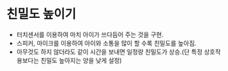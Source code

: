 # 친밀도 높이기

- 터치센서를 이용하여 마치 아이가 쓰다듬어 주는 것을 구현.
- 스피커, 마이크를 이용하여 아이와 소통을 많이 할 수록 친밀도를 높아짐.
- 아무것도 하지 않더라도 같이 시간을 보내면 일정량 친밀도가 상승.(단 특정 상호작용보다는 친밀도 높아지는 양을 낮게 설정)